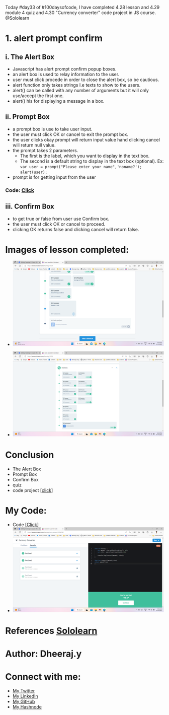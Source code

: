 Today #day33 of #100daysofcode, I have completed 4.28 lesson and 4.29 module 4 quiz and 4.30 "Currency converter" code project in JS course. @Sololearn

# 1. alert prompt confirm

## i. The Alert Box
- Javascript has alert prompt confirm popup boxes.
- an alert box is used to relay information to the user.
- user must click procede in order to close the alert box, so be cautious.
- alert function only takes strings I.e texts to show to the users.
-  alert() can be called with any number of arguments but it will only use/accept the first one.
- alert() his for displaying a message in a box.


## ii. Prompt Box
- a prompt box is use to take user input. 
- the user must click OK or cancel to exit the prompt box.
- the user clicks okay prompt will return input value hand clicking cancel will return null value.
- the prompt takes 2 parameters.
  - The first is the label, which you want to display in the text box.
  - The second is a default string to display in the text box (optional).
      Ex: 
            ```var user = prompt("Please enter your name",'noname?');
                  alert(user);
            ```
- prompt is for getting input from the user

### Code: [Click](https://www.sololearn.com/compiler-playground/WQqiNLWkNW98)


## iii. Confirm Box
- to get true or false from user use Confirm box.
- the user must click OK or cancel to proceed.
- clicking OK returns false and clicking cancel will return false.

# Images of lesson completed: 
- ![4. day33 4.28 lesson completed.png](/day%2033/Images/4.%20day33%204.28%20lesson%20completed.png)

- ![12. day33 module 4 completed.png](/day%2033/Images/12.%20day33%20module%204%20completed.png)

# Conclusion
- The Alert Box
- Prompt Box
- Confirm Box
- quiz
- code project [[click](https://www.sololearn.com/compiler-playground/Wtr6B2PXtPJ0)]

# My Code: 
- Code [[Click](https://www.sololearn.com/compiler-playground/WQqiNLWkNW98)]
- ![11. day33 code project currency.png](/day%2033/Images/11.%20day33%20code%20project%20currency.png)

# References [Sololearn ](https://www.sololearn.com/learning/1024)

# Author: Dheeraj.y
# Connect with me:
- [My Twitter](https://twitter.com/yssdheeraj)
- [My LinkedIn](https://www.linkedin.com/in/dheerajy1/)
- [My GitHub](https://github.com/dheerajy1)
- [My Hashnode](https://dheerajy1.hashnode.dev/)
